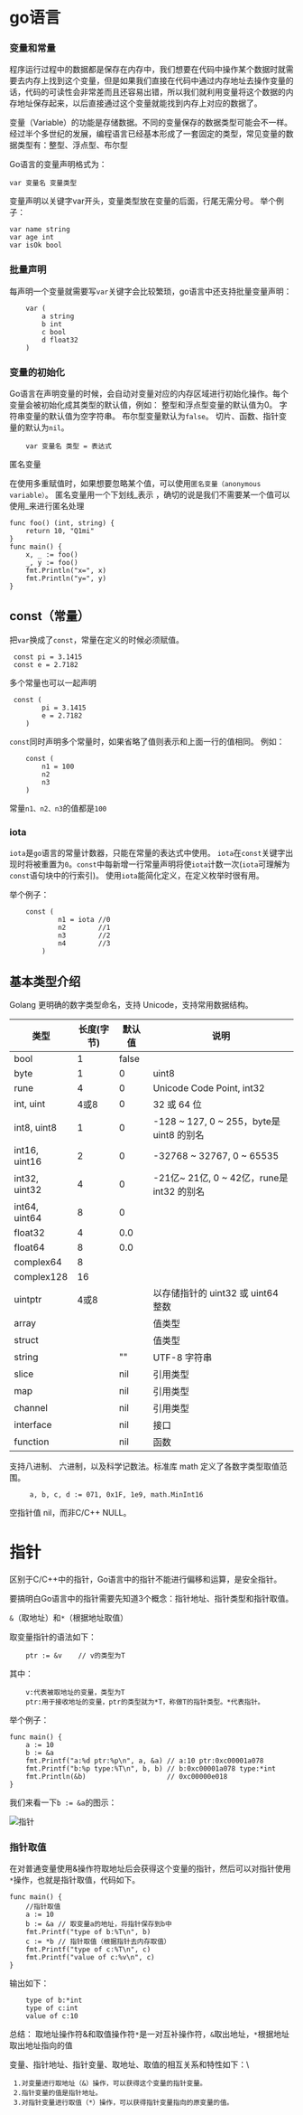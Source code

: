 # go语言

### 变量和常量

程序运行过程中的数据都是保存在内存中，我们想要在代码中操作某个数据时就需要去内存上找到这个变量，但是如果我们直接在代码中通过内存地址去操作变量的话，代码的可读性会非常差而且还容易出错，所以我们就利用变量将这个数据的内存地址保存起来，以后直接通过这个变量就能找到内存上对应的数据了。 

变量（Variable）的功能是存储数据。不同的变量保存的数据类型可能会不一样。经过半个多世纪的发展，编程语言已经基本形成了一套固定的类型，常见变量的数据类型有：整型、浮点型、布尔型 

Go语言的变量声明格式为：

    var 变量名 变量类型
变量声明以关键字var开头，变量类型放在变量的后面，行尾无需分号。 举个例子：

    var name string
    var age int
    var isOk bool
### 批量声明

每声明一个变量就需要写`var`关键字会比较繁琐，go语言中还支持批量变量声明：

```
    var (
        a string
        b int
        c bool
        d float32
    )
```

### 变量的初始化

Go语言在声明变量的时候，会自动对变量对应的内存区域进行初始化操作。每个变量会被初始化成其类型的默认值，例如： 整型和浮点型变量的默认值为0。 字符串变量的默认值为空字符串。 布尔型变量默认为`false`。 切片、函数、指针变量的默认为`nil`。 

```
    var 变量名 类型 = 表达式
```

 匿名变量

在使用多重赋值时，如果想要忽略某个值，可以使用`匿名变量（anonymous variable）`。 匿名变量用一个下划线_表示 ，确切的说是我们不需要某一个值可以使用_来进行匿名处理

```
func foo() (int, string) {
    return 10, "Q1mi"
}
func main() {
    x, _ := foo()
    _, y := foo()
    fmt.Println("x=", x)
    fmt.Println("y=", y)
}
```

## const（常量）

把`var`换成了`const`，常量在定义的时候必须赋值。 

```
 const pi = 3.1415
 const e = 2.7182
```

多个常量也可以一起声明

```
 const (
        pi = 3.1415
        e = 2.7182
    )
```

`const`同时声明多个常量时，如果省略了值则表示和上面一行的值相同。 例如： 

```
    const (
        n1 = 100
        n2
        n3
    )
```

常量`n1、n2、n3`的值都是`100` 

### iota

`iota`是`go`语言的常量计数器，只能在常量的表达式中使用。 `iota`在`const`关键字出现时将被重置为`0`。`const`中每新增一行常量声明将使`iota`计数一次(`iota`可理解为`const`语句块中的行索引)。 使用`iota`能简化定义，在定义枚举时很有用。 

举个例子：

```
    const (
            n1 = iota //0
            n2        //1
            n3        //2
            n4        //3
        )
```

## 基本类型介绍

Golang 更明确的数字类型命名，支持 Unicode，支持常用数据结构。

| 类型          | 长度(字节) | 默认值 | 说明                                      |
| ------------- | ---------- | ------ | ----------------------------------------- |
| bool          | 1          | false  |                                           |
| byte          | 1          | 0      | uint8                                     |
| rune          | 4          | 0      | Unicode Code Point, int32                 |
| int, uint     | 4或8       | 0      | 32 或 64 位                               |
| int8, uint8   | 1          | 0      | -128 ~ 127, 0 ~ 255，byte是uint8 的别名   |
| int16, uint16 | 2          | 0      | -32768 ~ 32767, 0 ~ 65535                 |
| int32, uint32 | 4          | 0      | -21亿~ 21亿, 0 ~ 42亿，rune是int32 的别名 |
| int64, uint64 | 8          | 0      |                                           |
| float32       | 4          | 0.0    |                                           |
| float64       | 8          | 0.0    |                                           |
| complex64     | 8          |        |                                           |
| complex128    | 16         |        |                                           |
| uintptr       | 4或8       |        | 以存储指针的 uint32 或 uint64 整数        |
| array         |            |        | 值类型                                    |
| struct        |            |        | 值类型                                    |
| string        |            | ""     | UTF-8 字符串                              |
| slice         |            | nil    | 引用类型                                  |
| map           |            | nil    | 引用类型                                  |
| channel       |            | nil    | 引用类型                                  |
| interface     |            | nil    | 接口                                      |
| function      |            | nil    | 函数                                      |

支持八进制、 六进制，以及科学记数法。标准库 math 定义了各数字类型取值范围。

```
     a, b, c, d := 071, 0x1F, 1e9, math.MinInt16
```

空指针值 nil，而非C/C++ NULL。



# 指针

区别于C/C++中的指针，Go语言中的指针不能进行偏移和运算，是安全指针。

要搞明白Go语言中的指针需要先知道3个概念：指针地址、指针类型和指针取值。

 `&`（取地址）和`*`（根据地址取值） 

取变量指针的语法如下：

```
    ptr := &v    // v的类型为T
```

其中：

```
    v:代表被取地址的变量，类型为T
    ptr:用于接收地址的变量，ptr的类型就为*T，称做T的指针类型。*代表指针。
```

举个例子：

```
func main() {
    a := 10
    b := &a
    fmt.Printf("a:%d ptr:%p\n", a, &a) // a:10 ptr:0xc00001a078
    fmt.Printf("b:%p type:%T\n", b, b) // b:0xc00001a078 type:*int
    fmt.Println(&b)                    // 0xc00000e018
}
```

我们来看一下`b := &a`的图示：

![指针](http://www.topgoer.com/static/3.9/1.png)

### 指针取值

在对普通变量使用&操作符取地址后会获得这个变量的指针，然后可以对指针使用`*`操作，也就是指针取值，代码如下。 

```
func main() {
    //指针取值
    a := 10
    b := &a // 取变量a的地址，将指针保存到b中
    fmt.Printf("type of b:%T\n", b)
    c := *b // 指针取值（根据指针去内存取值）
    fmt.Printf("type of c:%T\n", c)
    fmt.Printf("value of c:%v\n", c)
}
```

输出如下：

```
    type of b:*int
    type of c:int
    value of c:10
```

总结： 取地址操作符&和取值操作符`*`是一对互补操作符，`&`取出地址，`*`根据地址取出地址指向的值

变量、指针地址、指针变量、取地址、取值的相互关系和特性如下：\ 

```
 1.对变量进行取地址（&）操作，可以获得这个变量的指针变量。
 2.指针变量的值是指针地址。
 3.对指针变量进行取值（*）操作，可以获得指针变量指向的原变量的值。
```